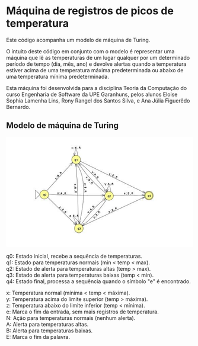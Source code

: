 # Máquina de registros de picos de temperatura

Este código acompanha um modelo de máquina de Turing.

O intuito deste código em conjunto com o modelo é representar uma máquina que lê as temperaturas de um lugar qualquer por um determinado período de tempo (dia, mês, ano) e devolve alertas quando a temperatura estiver acima de uma temperatura máxima predeterminada ou abaixo de uma temperatura mínima predeterminada.

Esta máquina foi desenvolvida para a disciplina Teoria da Computação do curso Engenharia de Software da UPE Garanhuns, pelos alunos Eloise Sophia Lamenha Lins, Rony Rangel dos Santos Silva, e Ana Júlia Figuerêdo Bernardo.


## Modelo de máquina de Turing

![alt text](modelo.jpg)

q0: Estado inicial, recebe a sequência de temperaturas.  
q1: Estado para temperaturas normais (min < temp < max).  
q2: Estado de alerta para temperaturas altas (temp > max).  
q3: Estado de alerta para temperaturas baixas (temp < min).  
q4: Estado final, processa a sequência quando o símbolo "e" é encontrado.  

x: Temperatura normal (mínima < temp < máxima).  
y: Temperatura acima do limite superior (temp > máxima).  
z: Temperatura abaixo do limite inferior (temp < mínima).  
e: Marca o fim da entrada, sem mais registros de temperatura.  
N: Ação para temperaturas normais (nenhum alerta).  
A: Alerta para temperaturas altas.  
B: Alerta para temperaturas baixas.  
E: Marca o fim da palavra.
